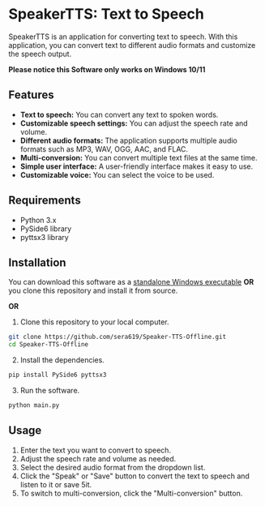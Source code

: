 # SpeakerTTS: Text to Speech

SpeakerTTS is an application for converting text to speech. With this application, you can convert text to different audio formats and customize the speech output.

**Please notice this Software only works on Windows 10/11**

## Features

* **Text to speech:** You can convert any text to spoken words.
* **Customizable speech settings:** You can adjust the speech rate and volume.
* **Different audio formats:** The application supports multiple audio formats such as MP3, WAV, OGG, AAC, and FLAC.
* **Multi-conversion:** You can convert multiple text files at the same time.
* **Simple user interface:** A user-friendly interface makes it easy to use.
* **Customizable voice:** You can select the voice to be used.

## Requirements

* Python 3.x
* PySide6 library
* pyttsx3 library

## Installation

You can download this software as a [standalone Windows executable](https://github.com/sera619/Speaker-TTS-Offline/releases) **OR** you clone this repository and install it from source.

**OR**

1. Clone this repository to your local computer.

```bash
git clone https://github.com/sera619/Speaker-TTS-Offline.git
cd Speaker-TTS-Offline
```

2. Install the dependencies.
   
```bash
pip install PySide6 pyttsx3
```

3. Run the software.

```bash
python main.py
```

## Usage

1. Enter the text you want to convert to speech.
2. Adjust the speech rate and volume as needed.
3. Select the desired audio format from the dropdown list.
4. Click the "Speak" or "Save" button to convert the text to speech and listen to it or save 5it.
5. To switch to multi-conversion, click the "Multi-conversion" button.
